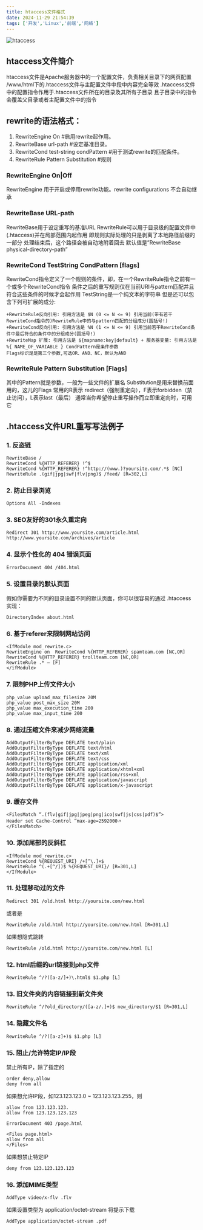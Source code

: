 ```yaml
---
title: htaccess文件格式
date: 2024-11-29 21:54:39
tags: ['开发','Linux','前端','网络']
---
```


![htaccess](https://dimg04.tripcdn.com/images/0Z013224x8xro6e4w4B66.jpg)

## htaccess文件简介
htaccess文件是Apache服务器中的一个配置文件，负责相关目录下的网页配置
/www/html下的.htaccess文件与主配置文件中段中内容完全等效
.htaccess文件中的配置指令作用于.htaccess文件所在的目录及其所有子目录
且子目录中的指令会覆盖父目录或者主配置文件中的指令

## rewrite的语法格式：
1. RewriteEngine On #启用rewrite起作用。
2. RewriteBase url-path #设定基准目录。
3. RewriteCond test-string condPattern #用于测试rewrite的匹配条件。
4. RewriteRule Pattern Substitution #规则

### RewriteEngine On|Off
RewriteEngine 用于开启或停用rewrite功能。rewrite configurations 不会自动继承

### RewriteBase URL-path
RewriteBase用于设定重写的基准URL
RewriteRule可以用于目录级的配置文件中 (.htaccess)并在局部范围内起作用
即规则实际处理的只是剥离了本地路径前缀的一部分
处理结束后，这个路径会被自动地附着回去
默认值是”RewriteBase physical-directory-path”

### RewriteCond TestString CondPattern [flags]
RewriteCond指令定义了一个规则的条件，即，在一个RewriteRule指令之前有一个或多个RewriteCond指令
条件之后的重写规则仅在当前URI与pattern匹配并且符合这些条件的时候才会起作用
TestString是一个纯文本的字符串
但是还可以包含下列可扩展的成分:
```htaccess
+RewriteRule反向引用: 引用方法是 $N (0 <= N <= 9) 引用当前(带有若干RewriteCond指令的)RewriteRule中的与pattern匹配的分组成分(圆括号!)
+RewriteCond反向引用: 引用方法是 %N (1 <= N <= 9) 引用当前若干RewriteCond条件中最后符合的条件中的分组成分(圆括号!)
+RewriteMap 扩展: 引用方法是 ${mapname:key|default} + 服务器变量: 引用方法是 %{ NAME_OF_VARIABLE } CondPattern是条件参数
Flags标识是是第三个参数,可选OR、AND、NC，默认为AND
```

### RewriteRule Pattern Substitution [Flags]
其中的Pattern就是参数，一般为一些文件的扩展名
Substitution是用来替换前面用的，这儿的Flags
常用的R表示 redirect（强制重定向），F表示forbidden（禁止访问），L表示last（最后）
通常当你希望停止重写操作而立即重定向时，可用它


## .htaccess文件URL重写写法例子

### 1. 反盗链
```htaccess
RewriteBase /
RewriteCond %{HTTP_REFERER} !^$
RewriteCond %{HTTP_REFERER} !^http://(www.)?yoursite.com/.*$ [NC]
RewriteRule .(gif|jpg|swf|flv|png)$ /feed/ [R=302,L]
```

### 2. 防止目录浏览
```htaccess
Options All -Indexes
```

### 3. SEO友好的301永久重定向
```htaccess
Redirect 301 http://www.yoursite.com/article.html http://www.yoursite.com/archives/article
```

### 4. 显示个性化的 404 错误页面
```htaccess
ErrorDocument 404 /404.html
```

### 5. 设置目录的默认页面
假如你需要为不同的目录设置不同的默认页面，你可以很容易的通过 .htaccess 实现：
```htaccess
DirectoryIndex about.html
```

### 6. 基于referer来限制网站访问
```htaccess
<IfModule mod_rewrite.c>
RewriteEngine on  RewriteCond %{HTTP_REFERER} spamteam.com [NC,OR]
RewriteCond %{HTTP_REFERER} trollteam.com [NC,OR]
RewriteRule .* – [F]
</ifModule>
```

### 7. 限制PHP上传文件大小
```htaccess
php_value upload_max_filesize 20M
php_value post_max_size 20M
php_value max_execution_time 200
php_value max_input_time 200
```

### 8. 通过压缩文件来减少网络流量
```htaccess
AddOutputFilterByType DEFLATE text/plain
AddOutputFilterByType DEFLATE text/html
AddOutputFilterByType DEFLATE text/xml
AddOutputFilterByType DEFLATE text/css
AddOutputFilterByType DEFLATE application/xml
AddOutputFilterByType DEFLATE application/xhtml+xml
AddOutputFilterByType DEFLATE application/rss+xml
AddOutputFilterByType DEFLATE application/javascript
AddOutputFilterByType DEFLATE application/x-javascript
```

### 9. 缓存文件
```htaccess
<FilesMatch “.(flv|gif|jpg|jpeg|png|ico|swf|js|css|pdf)$”>
Header set Cache-Control “max-age=2592000〃
</FilesMatch>
```

### 10. 添加尾部的反斜杠
```htaccess
<IfModule mod_rewrite.c>
RewriteCond %{REQUEST_URI} /+[^\.]+$
RewriteRule ^(.+[^/])$ %{REQUEST_URI}/ [R=301,L]
</IfModule>
```

### 11. 处理移动过的文件
```htaccess
Redirect 301 /old.html http://yoursite.com/new.html
```

或者是
```htaccess
RewriteRule /old.html http://yoursite.com/new.html [R=301,L]
```

如果想隐式跳转
```htaccess
RewriteRule /old.html http://yoursite.com/new.html [L]
```

### 12. html后缀的url链接到php文件
```htaccess
RewriteRule ^/?([a-z/]+)\.html$ $1.php [L]
```

### 13. 旧文件夹的内容链接到新文件夹
```htaccess
RewriteRule ^/?old_directory/([a-z/.]+)$ new_directory/$1 [R=301,L]
```

### 14. 隐藏文件名
```htaccess
RewriteRule ^/?([a-z]+)$ $1.php [L]
```

### 15. 阻止/允许特定IP/IP段
禁止所有IP，除了指定的
```htaccess
order deny,allow
deny from all
```

如果想允许IP段，如123.123.123.0 ~ 123.123.123.255，则
```htaccess
allow from 123.123.123.
allow from 123.123.123.123

ErrorDocument 403 /page.html

<Files page.html>
allow from all
</Files>
```

如果想禁止特定IP
```htaccess
deny from 123.123.123.123
```

### 16. 添加MIME类型
```htaccess
AddType video/x-flv .flv
```

如果设置类型为 application/octet-stream 将提示下载
```htaccess
AddType application/octet-stream .pdf
```